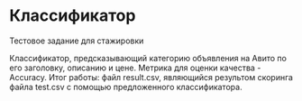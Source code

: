 # Классификатор
Тестовое задание для стажировки

Классификатор, предсказывающий категорию объявления на Авито по его заголовку, описанию и цене. 
Метрика для оценки качества - Accuracy.
Итог работы: файл result.csv, являющийся результом скоринга файла test.csv с помощью предложенного классификатора.
